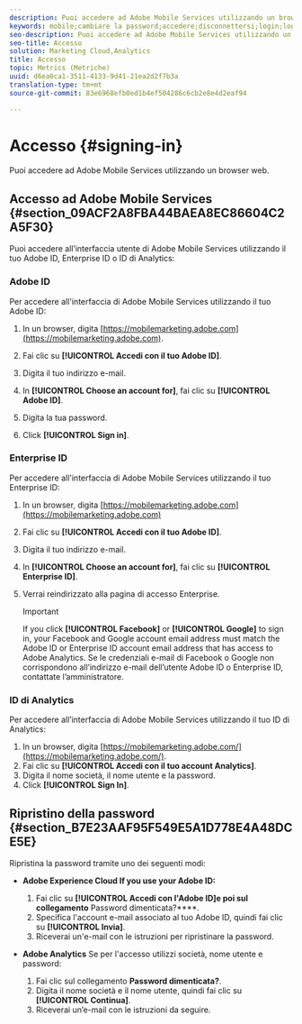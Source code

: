 ```yaml
---
description: Puoi accedere ad Adobe Mobile Services utilizzando un browser web.
keywords: mobile;cambiare la password;accedere;disconnettersi;login;logout;accedere;accedere;accedere
seo-description: Puoi accedere ad Adobe Mobile Services utilizzando un browser web.
seo-title: Accesso
solution: Marketing Cloud,Analytics
title: Accesso
topic: Metrics (Metriche)
uuid: d6ea0ca1-3511-4133-9d41-21ea2d2f7b3a
translation-type: tm+mt
source-git-commit: 83e6968efb0ed1b4ef504286c6cb2e8e4d2eaf94

---
```



# Accesso {#signing-in}

Puoi accedere ad Adobe Mobile Services utilizzando un browser web.

## Accesso ad Adobe Mobile Services {#section_09ACF2A8FBA44BAEA8EC86604C2A5F30}

Puoi accedere all’interfaccia utente di Adobe Mobile Services utilizzando il tuo Adobe ID, Enterprise ID o ID di Analytics:

### Adobe ID

Per accedere all'interfaccia di Adobe Mobile Services utilizzando il tuo Adobe ID:

1. In un browser, digita [https://mobilemarketing.adobe.com](https://mobilemarketing.adobe.com).
1. Fai clic su **[!UICONTROL Accedi con il tuo Adobe ID]**.
1. Digita il tuo indirizzo e-mail.
1. In **[!UICONTROL Choose an account for]**, fai clic su **[!UICONTROL Adobe ID]**.

1. Digita la tua password.
1. Click **[!UICONTROL Sign in]**.


### Enterprise ID

Per accedere all'interfaccia di Adobe Mobile Services utilizzando il tuo Enterprise ID:

1. In un browser, digita [https://mobilemarketing.adobe.com](https://mobilemarketing.adobe.com)
1. Fai clic su **[!UICONTROL Accedi con il tuo Adobe ID]**.
1. Digita il tuo indirizzo e-mail.
1. In **[!UICONTROL Choose an account for]**, fai clic su **[!UICONTROL Enterprise ID]**.

1. Verrai reindirizzato alla pagina di accesso Enterprise.

   >[!IMPORTANT]
   >
   >If you click **[!UICONTROL Facebook]** or **[!UICONTROL Google]** to sign in, your Facebook and Google account email address must match the Adobe ID or Enterprise ID account email address that has access to Adobe Analytics. Se le credenziali e-mail di Facebook o Google non corrispondono all’indirizzo e-mail dell’utente Adobe ID o Enterprise ID, contattate l’amministratore.

### ID di Analytics

Per accedere all’interfaccia di Adobe Mobile Services utilizzando il tuo ID di Analytics:

1. In un browser, digita [https://mobilemarketing.adobe.com/](https://mobilemarketing.adobe.com/).
1. Fai clic su **[!UICONTROL Accedi con il tuo account Analytics]**.
1. Digita il nome società, il nome utente e la password.
1. Click **[!UICONTROL Sign In]**.

## Ripristino della password {#section_B7E23AAF95F549E5A1D778E4A48DCE5E}

Ripristina la password tramite uno dei seguenti modi:

* **Adobe Experience Cloud If you use your Adobe ID:**

   1. Fai clic su **[!UICONTROL Accedi con l'Adobe ID]e poi sul collegamento** Password dimenticata?****.
   1. Specifica l'account e-mail associato al tuo Adobe ID, quindi fai clic su **[!UICONTROL Invia]**.
   1. Riceverai un'e-mail con le istruzioni per ripristinare la password.

* **Adobe Analytics** Se per l'accesso utilizzi società, nome utente e password:

   1. Fai clic sul collegamento **Password dimenticata?**.
   1. Digita il nome società e il nome utente, quindi fai clic su **[!UICONTROL Continua]**.
   1. Riceverai un’e-mail con le istruzioni da seguire.
